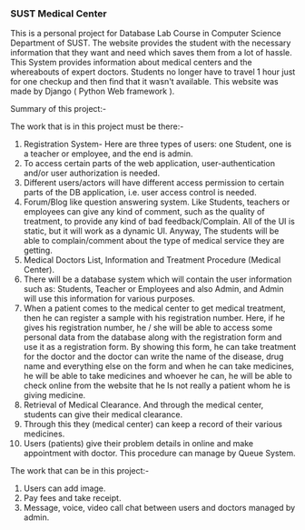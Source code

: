 ### SUST Medical Center

This is a personal project for Database Lab Course in Computer Science Department of SUST. The website provides the student with the necessary information that they want and need which saves them from a lot of hassle. This System provides information about medical centers and the whereabouts of expert doctors. Students no longer have to travel 1 hour just for one checkup and then find that it wasn't available. This website was made by Django ( Python Web framework ).

Summary of this project:-


The work that is in this project must be there:-

1. Registration System- Here are three types of users: one Student, one is a teacher or
employee, and the end is admin.
2. To access certain parts of the web application, user-authentication and/or user
authorization is needed.
3. Different users/actors will have different access permission to certain parts of the DB
application, i.e. user access control is needed.
4. Forum/Blog like question answering system. Like Students, teachers or employees can give any
kind of comment, such as the quality of treatment, to provide any kind of bad
feedback/Complain. All of the UI is static, but it will work as a dynamic UI. Anyway, The
students will be able to complain/comment about the type of medical service they are getting.
5. Medical Doctors List, Information and Treatment Procedure (Medical Center).
6. There will be a database system which will contain the user information such as: Students, Teacher
or Employees and also Admin, and Admin will use this information for various purposes.
7. When a patient comes to the medical center to get medical treatment, then he can register a sample
with his registration number. Here, if he gives his registration number, he / she will be able to
access some personal data from the database along with the registration form and use it as a
registration form. By showing this form, he can take treatment for the doctor and the doctor can
write the name of the disease, drug name and everything else on the form and when he can take
medicines, he will be able to take medicines and whoever he can, he will be able to check online
from the website that he Is not really a patient whom he is giving medicine.
8. Retrieval of Medical Clearance. And through the medical center, students can give their medical
clearance.
9. Through this they (medical center) can keep a record of their various medicines.
10. Users (patients) give their problem details in online and make appointment with doctor.
This procedure can manage by Queue System.

The work that can be in this project:-

1. Users can add image.
2. Pay fees and take receipt.
3. Message, voice, video call chat between users and doctors managed by admin.
